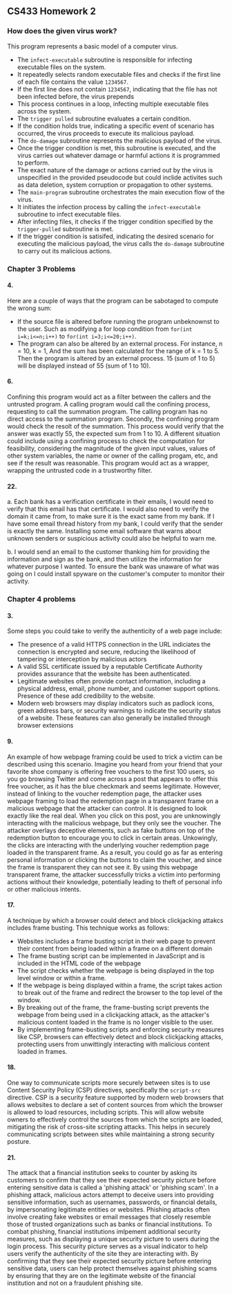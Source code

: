 ## CS433 Homework 2

### How does the given virus work?

This program represents a basic model of a computer virus. 
- The `infect-executable` subroutine is responsible for infecting executable files on the system.
- It repeatedly selects random executable files and checks if the first line of each file contains the value `1234567`.
- If the first line does not contain `1234567`, indicating that the file has not been infected before, the virus prepends
- This process continues in a loop, infecting multiple executable files across the system.
- The `trigger pulled` subroutine evaluates a certain condition.
- If the condition holds true, indicating a specific event of scenario has occurred, the virus proceeds to execute its malicious payload.
- The `do-damage` subroutine represents the malicious payload of the virus. 
- Once the trigger condition is met, this subroutine is executed, and the virus carries out whatever damage or harmful actions it is programmed to perform.
- The exact nature of the damage or actions carried out by the virus is unspecified in the provided pseudocode but could inclide activites such as data deletion, system corruption or propagation to other systems.
- The `main-program` subroutine orchestrates the main execution flow of the virus. 
- It initiates the infection process by calling the `infect-executable` subroutine to infect executable files.
- After infecting files, it checks if the trigger condition specified by the `trigger-pulled` subroutine is met. 
- If the trigger condition is satisifed, indicating the desired scenario for executing the malicious payload, the virus calls the `do-damage` subroutine to carry out its malicious actions. 

### Chapter 3 Problems

#### 4. 
Here are a couple of ways that the program can be sabotaged to compute the wrong sum:
- If the source file is altered before running the program unbeknownst to the user. Such as modifying a for loop condition from `for(int i=k;i<=n;i++)` to `for(int i=3;i<=20;i++)`. 
- The program can also be altered by an external process. For instance, n = 10, k = 1, And the sum has been calculated for the range of k = 1 to 5.
Then the program is altered by an external process.
15 (sum of 1 to 5) will be displayed instead of 55 (sum of 1 to 10).


#### 6.

Confining this program would act as a filter between the callers and the untrusted program. A calling program would call the confining process, requesting to call the summation program. The calling program has no direct access to the summation program. Secondly, the confining program would check the resolt of the summation. This process would verify that the answer was exactly 55, the expected sum from 1 to 10. A different situation could include using a confining process to check the computation for feasibility, considering the magnitude of the given input values, values of other system variables, the name or owner of the calling progam, etc, and see if the result was reasonable. This program would act as a wrapper, wrapping the untrusted code in a trustworthy filter. 

#### 22.

a. Each bank has a verification certificate in their emails, I would need to verify that this email has that certificate. I would also need to verify the domain it came from, to make sure it is the exact same from my bank. If I have some email thread history from my bank, I could verify that the sender is exactly the same. Installing some email software that warns about unknown senders or suspicious activity could also be helpful to warn me.

b. I would send an email to the customer thanking him for providing the information and sign as the bank, and then utilize the information for whatever purpose I wanted. To ensure the bank was unaware of what was going on I could install spyware on the customer's computer to monitor their activity.

### Chapter 4 problems

#### 3.
Some steps you could take to verify the authenticity of a web page include:
- The presence of a valid HTTPS connection in the URL indiciates the connection is encrypted and secure, reducing the likelihood of tampering or interception by malicious actors
- A valid SSL certificate issued by a reputable Certificate Authority provides assurance that the website has been authenticated.
- Legitimate websites often provide contact information, including a physical address, email, phone number, and customer support options. Presence of these add credibility to the website.
- Modern web browsers may display indicators such as padlock icons, green address bars, or security warnings to indicate the security status of a website. These features can also generally be installed through browser extensions

#### 9. 
An example of how webpage framing could be used to trick a victim can be described using this scenario. Imagine you heard from your friend that your favorite shoe company is offering free vouchers to the first 100 users, so you go browsing Twitter and come across a post that appears to offer this free voucher, as it has the blue checkmark and seems legitimate. However, instead of linking to the voucher redemption page, the attacker uses webpage framing to load the redemption page in a transparent frame on a malicious webpage that the attacker can control. It is designed to look exactly like the real deal. When you click on this post, you are unknowingly interacting with the malicious webpage, but they only see the voucher. The attacker overlays deceptive elements, such as fake buttons on top of the redemption button to encourage you to click in certain areas. Unkowingly, the clicks are interacting with the underlying voucher redemption page loaded in the transparent frame. As a result, you could go as far as entering personal information or clicking the buttons to claim the voucher, and since the frame is transparent they can not see it. By using this webpage transparent frame, the attacker successfully tricks a victim into performing actions without their knowledge, potentially leading to theft of personal info or other malicious intents. 

#### 17.
A technique by which a browser could detect and block clickjacking attakcs includes frame busting. This technique works as follows:
- Websites includes a frame busting script in their web page to prevent their content from being loaded within a frame on a different domain
- The frame busting script can be implemented in JavaScript and is included in the HTML code of the webpage
- The script checks whether the webpage is being displayed in the top level window or within a frame.
- If the webpage is being displayed within a frame, the script takes action to break out of the frame and redirect the browser to the top level of the window. 
- By breaking out of the frame, the frame-busting script prevents the webpage from being used in a clickjacking attack, as the attacker's malicious content loaded in the frame is no longer visible to the user.
- By implementing frame-busting scripts and enforcing security measures like CSP, browsers can effectively detect and block clickjacking attacks, protecting users from unwittingly interacting with malicious content loaded in frames.

#### 18.
One way to communicate scripts more securely between sites is to use Content Security Policy (CSP) directives, specifically the `script-src` directive. CSP is a security feature supported by modern web browsers that allows websites to declare a set of content sources from which the browser is allowed to load resources, including scripts. This will allow website owners to effectively control the sources from which the scripts are loaded, mitigating the risk of cross-site scripting attacks. This helps in securely communicating scripts between sites while maintaining a strong security posture. 

#### 21.
The attack that a financial institution seeks to counter by asking its customers to confirm that they see their expected security picture before entering sensitive data is called a 'phishing attack' or 'phishing scam'. In a phishing attack, malicious actors attempt to deceive users into providing sensitive information, such as usernames, passwords, or financial details, by impersonating legitimate entities or websites. Phishing attacks often involve creating fake websites or email messages that closely resemble those of trusted organizations such as banks or financial institutions. To combat phishing, financial institutions imlpement additional security measures, such as displaying a unique security picture to users during the login process. This security picture serves as a visual indicator to help users verify the authenticity of the site they are interacting with. By confirming that they see their expected security picture before entering sensitive data, users can help protect themselves against phishing scams by ensuring that they are on the legitimate website of the financial institution and not on a fraudulent phishing site. 